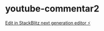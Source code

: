 # youtube-commentar2

[Edit in StackBlitz next generation editor ⚡️](https://stackblitz.com/~/github.com/pichichi91/youtube-commentar2)